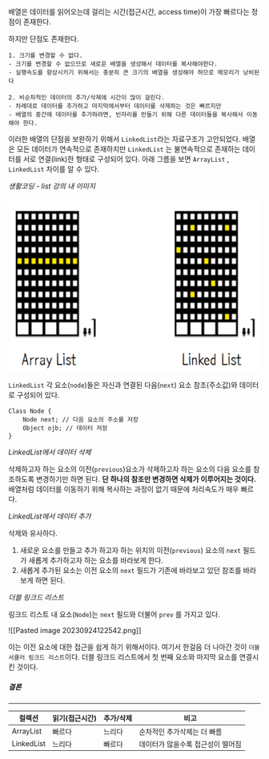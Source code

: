 
배열은 데이터를 읽어오는데 걸리는 시간(접근시간, access time)이 가장 빠르다는 정점이 존재한다.

하지만 단점도 존재한다.

```
1. 크기를 변경할 수 없다.
- 크기를 변경할 수 없으므로 새로운 배열을 생성해서 데이터를 복사해야한다.
- 실행속도를 향상시키기 위해서는 충분히 큰 크기의 배열을 생성해야 하므로 메모리가 낭비된다

2. 비순차적인 데이터의 추가/삭제에 시간이 많이 걸린다.
- 차례대로 데이터를 추가하고 마지막에서부터 데이터를 삭제하는 것은 빠르지만
- 배열의 중간에 데이터를 추가하려면, 빈자리를 만들기 위해 다른 데이터들을 복사해서 이동해야 한다.
```

이러한 배열의 단점을 보완하기 위해서 `LinkedList`라는 자료구조가 고안되었다. 배열은 모든 데이터가 연속적으로 존재하지만 `LinkedList` 는 불연속적으로 존재하는 데이터를 서로 연결(link)한 형태로 구성되어 있다. 아래 그름을 보면 `ArrayList` , `LinkedList` 차이를 알 수 있다.

*생활코딩 - list 강의 내 이미지*

![[Pasted image 20230924121205.png]](Pasted%20image%2020230924121205.png)


`LinkedList` 각 요소(`node`)들은 자신과 연결된 다음(`next`) 요소 참조(주소값)와 데이터로 구성되어 있다.

```
Class Node {
	Node next; // 다음 요소의 주소를 저장
	Object ojb; // 데이터 저장
}
```


*LinkedList에서 데이터 삭제*

삭제하고자 하는 요소의 이전(`previous`)요소가 삭제하고자 하는 요소의 다음 요소를 참조하도록 변경하기만 하면 된다. **단 하나의 참조만 변경하면 삭제가 이루어지는 것이다.** 배열처럼 데이터를 이동하기 위해 복사하는 과정이 없기 때문에 처리속도가 매우 빠르다.

*LinkedList에서 데이터 추가*

삭제와 유사하다. 

1. 새로운 요소를 만들고 추가 하고자 하는 위치의 이전(`previous`) 요소의 `next` 필드가 새롭게 추가하고자 하는 요소를 바라보게 한다.
2.  새롭게 추가된 요소는 이전 요소의 `next` 필드가 기존에 바라보고 있던 참조를 바라보게 하면 된다.

*더블 링크드 리스트*

링크드 리스트 내 요소(`Node`)는 `next` 필드와 더불어 `prev` 를 가지고 있다. 

![[Pasted image 20230924122542.png]]

이는 이전 요소에 대한 접근을 쉽게 하기 위해서이다. 여기서 한걸음 더 나아간 것이 `더블 서큘러 링크드 리스트`이다.  더블 링크드 리스트에서 첫 번째 요소와 마지막 요소를 연결시킨 것이다.


##### 결론

---

|컬렉션|읽기(접근시간)|추가/삭제|비고|
|---|---|---|---|
|ArrayList|빠르다|느리다|순차적인 추가삭제는 더 빠름
|LinkedList|느리다|빠르다|데이터가 많을수록 접근성이 떨어짐|


